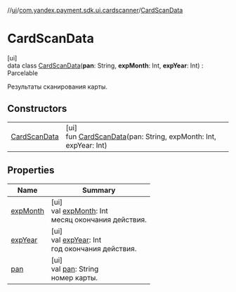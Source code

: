 //[ui](../../../index.md)/[com.yandex.payment.sdk.ui.cardscanner](../index.md)/[CardScanData](index.md)

# CardScanData

[ui]\
data class [CardScanData](index.md)(**pan**: String, **expMonth**: Int, **expYear**: Int) : Parcelable

Результаты сканирования карты.

## Constructors

| | |
|---|---|
| [CardScanData](-card-scan-data.md) | [ui]<br>fun [CardScanData](-card-scan-data.md)(pan: String, expMonth: Int, expYear: Int) |

## Properties

| Name | Summary |
|---|---|
| [expMonth](exp-month.md) | [ui]<br>val [expMonth](exp-month.md): Int<br>месяц окончания действия. |
| [expYear](exp-year.md) | [ui]<br>val [expYear](exp-year.md): Int<br>год окончания действия. |
| [pan](pan.md) | [ui]<br>val [pan](pan.md): String<br>номер карты. |
